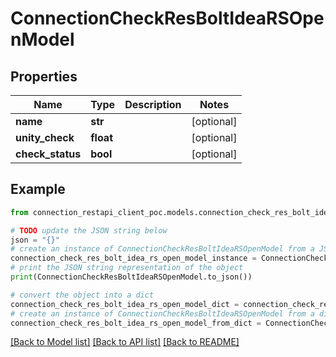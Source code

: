 # ConnectionCheckResBoltIdeaRSOpenModel


## Properties

Name | Type | Description | Notes
------------ | ------------- | ------------- | -------------
**name** | **str** |  | [optional] 
**unity_check** | **float** |  | [optional] 
**check_status** | **bool** |  | [optional] 

## Example

```python
from connection_restapi_client_poc.models.connection_check_res_bolt_idea_rs_open_model import ConnectionCheckResBoltIdeaRSOpenModel

# TODO update the JSON string below
json = "{}"
# create an instance of ConnectionCheckResBoltIdeaRSOpenModel from a JSON string
connection_check_res_bolt_idea_rs_open_model_instance = ConnectionCheckResBoltIdeaRSOpenModel.from_json(json)
# print the JSON string representation of the object
print(ConnectionCheckResBoltIdeaRSOpenModel.to_json())

# convert the object into a dict
connection_check_res_bolt_idea_rs_open_model_dict = connection_check_res_bolt_idea_rs_open_model_instance.to_dict()
# create an instance of ConnectionCheckResBoltIdeaRSOpenModel from a dict
connection_check_res_bolt_idea_rs_open_model_from_dict = ConnectionCheckResBoltIdeaRSOpenModel.from_dict(connection_check_res_bolt_idea_rs_open_model_dict)
```
[[Back to Model list]](../README.md#documentation-for-models) [[Back to API list]](../README.md#documentation-for-api-endpoints) [[Back to README]](../README.md)


